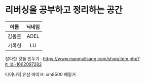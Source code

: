 # 리버싱을 공부하고 정리하는 공간


|이름|닉네임|
|:---:|:---:|
|김동훈|ADEL|
|기록현|LU|


잡다한 것들
인두기 : 
https://www.manmullsang.com/shop/item.php?it_id=1662097282


다이나믹 유선 마이크:
xm8500 베링거
